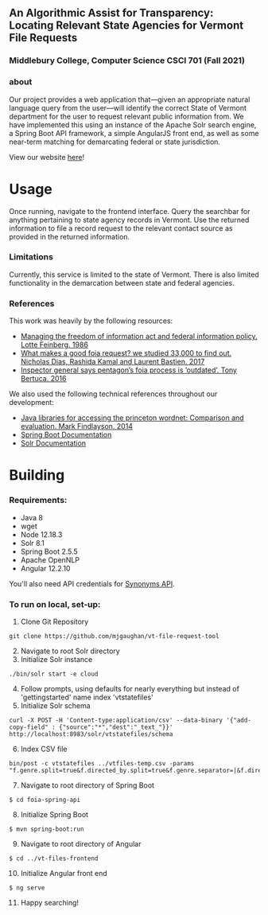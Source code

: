 ## An Algorithmic Assist for Transparency: Locating Relevant State Agencies for Vermont File Requests
### Middlebury College, Computer Science CSCI 701 (Fall 2021)

### about

Our project provides a web application that—given an appropriate natural language query from the user—will identify the correct State of Vermont department for the user to request relevant public information from. We have implemented this using an instance of the Apache Solr search engine, a Spring Boot API framework, a simple AngularJS front end, as well as some near-term matching for demarcating federal or state jurisdiction. 

View our website [here](http://40.71.97.215/)!


# Usage
Once running, navigate to the frontend interface. Query the searchbar for anything pertaining to state agency records in Vermont. Use the returned information to file a record request to the relevant contact source as provided in the returned information.

### Limitations
Currently, this service is limited to the state of Vermont. There is also limited functionality in the demarcation between state and federal agencies.

### References
This work was heavily by the following resources: 
- [Managing the freedom of information act and federal information policy. Lotte Feinberg. 1986](https://www.jstor.org/stable/976227?refreqid=excelsior%3A6721fced974b2d46b5670068eb01bb9a&seq=1#metadata_info_tab_contents)
- [What makes a good foia request? we studied 33,000 to find out. Nicholas Dias, Rashida Kamal and Laurent Bastien. 2017](https://www.cjr.org/analysis/foia-request-how-to-study.php)
- [Inspector general says pentagon’s foia process is ’outdated’. Tony Bertuca. 2016](https://www.jstor.org/stable/insipent.32.34.08)

We also used the following technical references throughout our development:
- [Java libraries for accessing the princeton wordnet: Comparison and evaluation. Mark Findlayson. 2014](https://citeseerx.ist.psu.edu/viewdoc/summary?doi=10.1.1.651.1152)
- [Spring Boot Documentation](https://spring.io/guides)
- [Solr Documentation](https://solr.apache.org/guide/8_11/solr-tutorial.html)


# Building
### Requirements:
- Java 8
- wget
- Node 12.18.3
- Solr 8.1
- Spring Boot 2.5.5
- Apache OpenNLP
- Angular 12.2.10

You'll also need API credentials for [Synonyms API](https://www.synonyms.com/synonyms_api.php).

### To run on local, set-up:
1. Clone Git Repository
  ``` 
  git clone https://github.com/mjgaughan/vt-file-request-tool 
  ```
2. Navigate to root Solr directory
3. Initialize Solr instance 
 ```
./bin/solr start -e cloud 
```
4. Follow prompts, using defaults for nearly everything but instead of 'gettingstarted' name index 'vtstatefiles'
5. Initialize Solr schema
``` 
curl -X POST -H 'Content-type:application/csv' --data-binary '{"add-copy-field" : {"source":"*","dest":"_text_"}}' http://localhost:8983/solr/vtstatefiles/schema
```
6. Index CSV file 
```
bin/post -c vtstatefiles ../vtfiles-temp.csv -params "f.genre.split=true&f.directed_by.split=true&f.genre.separator=|&f.directed_by.separator=|"
```
7. Navigate to root directory of Spring Boot 
```
$ cd foia-spring-api
```
8. Initialize Spring Boot
```
$ mvn spring-boot:run     
```
9. Navigate to root directory of Angular 
```
$ cd ../vt-files-frontend
```
10. Initialize Angular front end
```
$ ng serve
```
11. Happy searching!
